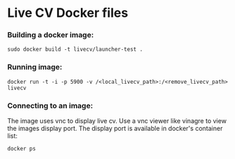 # Live CV Docker files

### Building a docker image:

```
sudo docker build -t livecv/launcher-test .
```

### Running image:

```
docker run -t -i -p 5900 -v /<local_livecv_path>:/<remove_livecv_path> livecv
```

### Connecting to an image:

The image uses vnc to display live cv. Use a vnc viewer like vinagre to view the images display port.
The display port is available in docker's container list:

```
docker ps
```
